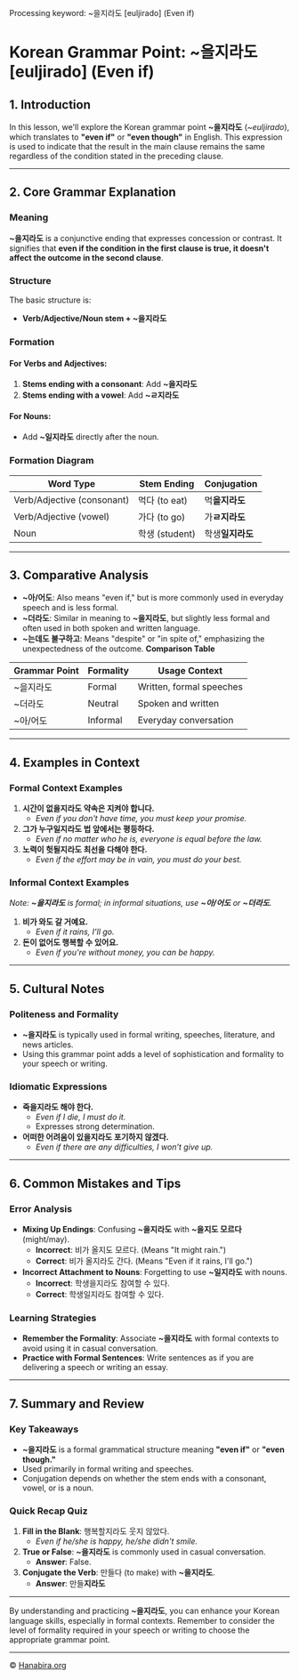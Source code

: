 Processing keyword: ~을지라도 [euljirado] (Even if)
# Korean Grammar Point: ~을지라도 [euljirado] (Even if)

## 1. Introduction
In this lesson, we'll explore the Korean grammar point **~을지라도** (*~euljirado*), which translates to **"even if"** or **"even though"** in English. This expression is used to indicate that the result in the main clause remains the same regardless of the condition stated in the preceding clause.

---
## 2. Core Grammar Explanation
### Meaning
**~을지라도** is a conjunctive ending that expresses concession or contrast. It signifies that **even if the condition in the first clause is true, it doesn't affect the outcome in the second clause**.
### Structure
The basic structure is:
- **Verb/Adjective/Noun stem + ~을지라도**
### Formation
#### For Verbs and Adjectives:
1. **Stems ending with a consonant**: Add **~을지라도**
2. **Stems ending with a vowel**: Add **~ㄹ지라도**
#### For Nouns:
- Add **~일지라도** directly after the noun.
### Formation Diagram

| **Word Type** | **Stem Ending** | **Conjugation**             |
|---------------|-----------------|-----------------------------|
| Verb/Adjective (consonant) | 먹다 (to eat)          | 먹**을지라도**       |
| Verb/Adjective (vowel)     | 가다 (to go)           | 가**ㄹ지라도**       |
| Noun                       | 학생 (student)         | 학생**일지라도**     |

---
## 3. Comparative Analysis
- **~아/어도**: Also means "even if," but is more commonly used in everyday speech and is less formal.
- **~더라도**: Similar in meaning to **~을지라도**, but slightly less formal and often used in both spoken and written language.
- **~는데도 불구하고**: Means "despite" or "in spite of," emphasizing the unexpectedness of the outcome.
**Comparison Table**

| **Grammar Point** | **Formality** | **Usage Context**         |
|-------------------|---------------|---------------------------|
| ~을지라도          | Formal        | Written, formal speeches  |
| ~더라도           | Neutral       | Spoken and written        |
| ~아/어도          | Informal      | Everyday conversation     |

---
## 4. Examples in Context
### Formal Context Examples
1. **시간이 없을지라도 약속은 지켜야 합니다.**
   - *Even if you don't have time, you must keep your promise.*
2. **그가 누구일지라도 법 앞에서는 평등하다.**
   - *Even if no matter who he is, everyone is equal before the law.*
3. **노력이 헛될지라도 최선을 다해야 한다.**
   - *Even if the effort may be in vain, you must do your best.*
### Informal Context Examples
*Note: **~을지라도** is formal; in informal situations, use **~아/어도** or **~더라도**.*
1. **비가 와도 갈 거예요.**
   - *Even if it rains, I'll go.*
2. **돈이 없어도 행복할 수 있어요.**
   - *Even if you're without money, you can be happy.*
---
## 5. Cultural Notes
### Politeness and Formality
- **~을지라도** is typically used in formal writing, speeches, literature, and news articles.
- Using this grammar point adds a level of sophistication and formality to your speech or writing.
### Idiomatic Expressions
- **죽을지라도 해야 한다.**
  - *Even if I die, I must do it.*
  - Expresses strong determination.
- **어떠한 어려움이 있을지라도 포기하지 않겠다.**
  - *Even if there are any difficulties, I won’t give up.*
---
## 6. Common Mistakes and Tips
### Error Analysis
- **Mixing Up Endings**: Confusing **~을지라도** with **~을지도 모르다** (might/may).
  - **Incorrect**: 비가 올지도 모르다. (Means "It might rain.")
  - **Correct**: 비가 올지라도 간다. (Means "Even if it rains, I'll go.")
- **Incorrect Attachment to Nouns**: Forgetting to use **~일지라도** with nouns.
  - **Incorrect**: 학생을지라도 참여할 수 있다.
  - **Correct**: 학생일지라도 참여할 수 있다.
### Learning Strategies
- **Remember the Formality**: Associate **~을지라도** with formal contexts to avoid using it in casual conversation.
- **Practice with Formal Sentences**: Write sentences as if you are delivering a speech or writing an essay.
---
## 7. Summary and Review
### Key Takeaways
- **~을지라도** is a formal grammatical structure meaning **"even if"** or **"even though."**
- Used primarily in formal writing and speeches.
- Conjugation depends on whether the stem ends with a consonant, vowel, or is a noun.
### Quick Recap Quiz
1. **Fill in the Blank**: 행복할지라도 웃지 않았다.
   - *Even if he/she is happy, he/she didn't smile.*
2. **True or False**: **~을지라도** is commonly used in casual conversation.
   - **Answer**: False.
3. **Conjugate the Verb**: 만들다 (to make) with **~을지라도**.
   - **Answer**: 만들**지라도**
---
By understanding and practicing **~을지라도**, you can enhance your Korean language skills, especially in formal contexts. Remember to consider the level of formality required in your speech or writing to choose the appropriate grammar point.

---
© [Hanabira.org](https://hanabira.org)
